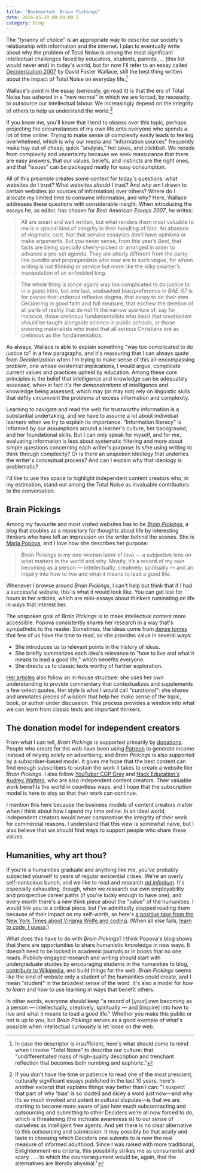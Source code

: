 ```yaml
---
title: "Bookmarked: Brain Pickings"
date: 2016-05-28 00:00:00 Z
category: blog
---
```


The "tyranny of choice" is an appropriate way to describe our society's relationship with information and the internet. I plan to eventually write about why the problem of Total Noise is among the most significant intellectual challenges faced by educators, students, parents, ... (this list would never end) in today's world, but for now I'll refer to an essay called [Deciderization 2007](http://neugierig.org/content/dfw/bestamerican.pdf) by David Foster Wallace, still the best thing written about the impact of Total Noise on everyday life.[^1]

Wallace's point in the essay (seriously, go read it) is that the era of Total Noise has ushered in a "new normal" in which we are forced, by necessity, to outsource our intellectual labour. We increasingly depend on the integrity of others to help us understand the world.[^2]

If you know me, you'll know that I tend to obsess over this topic, perhaps projecting the circumstances of my own life onto everyone who spends a lot of time online. Trying to make sense of complexity easily leads to feeling overwhelmed, which is why our media and "information sources" frequently make hay out of cheap, quick "analysis," hot takes, and clickbait. We recede from complexity and uncertainty because we seek reassurance that there are easy answers, that our values, beliefs, and instincts are the right ones, and that "issues" can be packaged neatly for easy consumption.

All of this preamble creates some context for today's questions: what websites do I trust? What websites *should* I trust? And *why* am I drawn to certain websites (or sources of information) over others? Where do I allocate my limited time to consume information, and why? Here, Wallace addresses these questions with considerable insight. When introducing the essays he, as editor, has chosen for *Best American Essays 2007*, he writes:

> All are smart and well written, but what renders them most valuable to me is a special kind of integrity in their handling of fact. An absence of dogmatic cant. Not that service essayists don’t have opinions or make arguments. But you never sense, from this year’s *Best*, that facts are being specially cherry-picked or arranged in order to advance a pre-set agenda. They are utterly different from the party-line pundits and propagandists who now are in such vogue, for whom writing is not thinking or service but more like the silky courtier’s manipulation of an enfeebled king.

> The whole thing is (once again) way too complicated to do justice to in a guest intro, but one last, unabashed bias/preference in *BAE ’07* is for pieces that undercut reflexive dogma, that essay to do their own Decidering in good faith and full measure, that eschew the deletion of all parts of reality that do not fit the narrow aperture of, say for instance, those cretinous fundamentalists who insist that creationism should be taught alongside science in public schools, or those sneering materialists who insist that all serious Christians are as cretinous as the fundamentalists.

As always, Wallace is able to explain something "way too complicated to do justice to" in a few paragraphs, and it's reassuring that I can always quote from *Deciderization* when I'm trying to make sense of this all-encompassing problem, one whose existential implications, I would argue, complicate current values and practices upheld by education. Among these core principles is the belief that intelligence and knowledge can be adequately assessed, when in fact it's *the demonstrations* of intelligence and knowledge being assessed, which may (or may not) rely on linguistic skills that deftly circumvent the problems of excess information and complexity.

Learning to navigate and read the web for trustworthy information is a substantial undertaking, and we have to assume a lot about individual learners when we try to explain its importance. "Information literacy" is informed by our assumptions around a learner's culture, her background, and her foundational skills. But I can only speak for myself, and for me, evaluating information is less about systematic filtering and more about simple questions concerning each writer's purpose: Is s/he using writing to think through complexity? Or is there an unspoken ideology that underlies the writer's conceptual process? And can I explain why that ideology is problematic?

I'd like to use this space to highlight independent content creators who, in my estimation, stand out among the Total Noise as invaluable contributors to the conversation.

## Brain Pickings

Among my favourite and most visited websites has to be *[Brain Pickings](https://www.brainpickings.org/)*, a blog that doubles as a repository for thoughts about life by interesting thinkers who have left an impression on the writer behind the scenes. She is [Maria Popova](https://www.brainpickings.org/about/), and I love how she describes her purpose:

> *Brain Pickings* is my one-woman labor of love — a subjective lens on what matters in the world and why. Mostly, it’s a record of my own becoming as a person — intellectually, creatively, spiritually — and an inquiry into how to live and what it means to lead a good life.

Whenever I browse around *Brain Pickings*, I can't help but think that if I had a successful website, this is what it would look like. You can get lost for hours in her articles, which are mini-essays about thinkers ruminating on life in ways that interest her.

The unspoken goal of *Brain Pickings* is to make intellectual content more accessible. Popova consistently shares her research in a way that's sympathetic to the reader. Sometimes, the ideas come from [dense tomes](https://www.brainpickings.org/2015/01/21/bertrand-russell-boredom-conquest-of-happiness/) that few of us have the time to read, so she provides value in several ways:

* She introduces us to relevant points in the history of ideas.
* She briefly summarizes each idea's relevance to "how to live and what it means to lead a good life," which benefits everyone.
* She directs us to classic texts worthy of further exploration.

[Her articles](https://www.brainpickings.org/2016/05/25/upstairs-at-the-strand-george-saunders/) also follow an in-house structure: she uses her own understanding to provide commentary that contextualizes and supplements a few select quotes. Her style is what I would call "curational": she shares and annotates pieces of wisdom that help her make sense of the topic, book, or author under discussion. This process provides a window into what we can learn from classic texts and important thinkers.

## The donation model for independent creators

From what I can tell, *Brain Pickings* is supported primarily by [donations](https://www.brainpickings.org/2015/01/21/bertrand-russell-boredom-conquest-of-happiness/). People who create for the web have been using [Patreon](https://www.patreon.com/) to generate income instead of relying solely on advertising, and *Brain Pickings* is also supported by a subscriber-based model. It gives me hope that the best content can find enough subscribers to sustain the work it takes to create a website like *Brain Pickings*. I also follow [YouTuber CGP Grey](https://www.patreon.com/cgpgrey?ty=h) and [Hack Education's Audrey Watters](https://www.patreon.com/audreywatters?ty=h), who are also independent content creators. Their valuable work benefits the world in countless ways, and I hope that the subscription model is here to stay so that their work can continue.

I mention this here because the business models of content creators matter when I think about how I spend my time online. In an ideal world, independent creators would never compromise the integrity of their work for commercial reasons. I understand that this view is somewhat naïve, but I also believe that we should find ways to support people who share these values.  

## Humanities, why art thou?

If you're a humanities graduate and anything like me, you've probably subjected yourself to years of regular existential crises. We're an overly self-conscious bunch, and we like to read and research [*ad infinitum*](https://en.wikipedia.org/wiki/Ad_infinitum). It's especially exhausting, though, when we research our own employability and prospective career paths (if you're lucky enough to have one), and every month there's a new think piece about the "value" of the humanities. I would link you to a critical piece, but I've admittedly stopped reading them because of their impact on my self-worth, so here's [a positive take from the New York Times about Virginia Wolfe and coding](http://www.nytimes.com/2016/05/22/opinion/sunday/to-write-software-read-novels.html?_r=0). (When all else fails, [learn to code, I guess](https://blog.codinghorror.com/please-dont-learn-to-code/).)

What does this have to do with *Brain Pickings*? I think Popova's blog shows that there are opportunities to share humanistic knowledge in new ways. It doesn't need to be locked in academic journals or in books that no one reads. Publicly engaged research and writing should start with undergraduate studies by encouraging students in the humanities to blog, [contribute to Wikipedia](https://en.wikipedia.org/wiki/Wikipedia:WikiProject_Murder_Madness_and_Mayhem), and build things for the web. *Brain Pickings* seems like the kind of website only a student of the humanities could create, and I mean "student" in the broadest sense of the word. It's also a model for *how to learn* and how to use learning in ways that benefit others.

In other words, everyone should keep "a record of [your] own becoming as a person — intellectually, creatively, spiritually — and [inquire] into how to live and what it means to lead a good life." Whether you make this public or not is up to you, but *Brain Pickings* serves as a good example of what's possible when intellectual curiousity is let loose on the web.

[^1]: In case the descriptor is insufficient, here's what should come to mind when I invoke "Total Noise" to describe our culture: that "undifferentiated mass of high-quality description and trenchant reflection that becomes both numbing and euphoric."
[^2]: If you don't have the time or patience to read one of the most prescient, culturally significant essays published in the last 10 years, here's another excerpt that explains things way better than I can: "I suspect that part of why 'bias' is so loaded and dicey a word just now—and why it’s so much invoked and potent in cultural disputes—is that we are starting to become more aware of just how much subcontracting and outsourcing and submitting to other Deciders we’re all now forced to do, which is threatening (the inchoate awareness is) to our sense of ourselves as intelligent free agents. And yet there is no clear alternative to this outsourcing and submission. It may possibly be that acuity and taste in choosing which Deciders one submits to is now the real measure of informed adulthood. Since I was raised with more traditional, Enlightenment-era criteria, this possibility strikes me as consumerist and scary . . . to which the counterargument would be, again, that the alternatives are literally abysmal."
